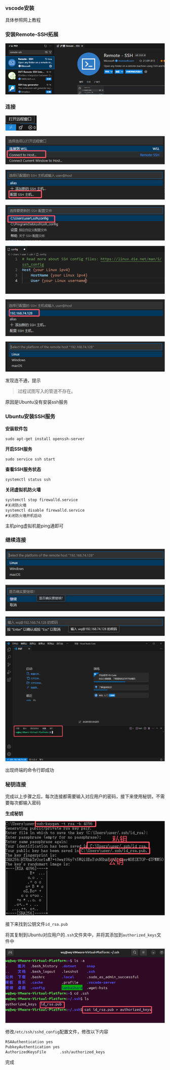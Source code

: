 ### vscode安装

具体参照网上教程

### 安装Remote-SSH拓展

![QQ_1721210471128](./vscode+remotessh+linux.assets/QQ_1721210471128.png)

### 连接

![QQ_1721210491475](./vscode+remotessh+linux.assets/QQ_1721210491475.png)

![QQ_1721210515609](./vscode+remotessh+linux.assets/QQ_1721210515609.png)

![QQ_1721210682225](./vscode+remotessh+linux.assets/QQ_1721210682225.png)

![QQ_1721210694942](./vscode+remotessh+linux.assets/QQ_1721210694942.png)

![QQ_1721210794143](./vscode+remotessh+linux.assets/QQ_1721210794143.png)

![QQ_1721210823325](./vscode+remotessh+linux.assets/QQ_1721210823325.png)

![QQ_1721210838426](./vscode+remotessh+linux.assets/QQ_1721210838426.png)

发现连不通，提示

> 过程试图写入的管道不存在。

原因是Ubuntu没有安装ssh服务

### Ubuntu安装SSH服务

**安装软件包**

```shell
sudo apt-get install openssh-server
```

**开启SSH服务**

```shell
sudo service ssh start
```

**查看SSH服务状态**

```shell
systemctl status ssh 
```

**关闭虚拟机防火墙**

```shell
systemctl stop firewalld.service
#关闭防火墙
systemctl disable firewalld.service 
#关闭防火墙开机启动
```

主机ping虚拟机能ping通即可

### 继续连接

![img](./vscode+remotessh+linux.assets/{C8061DE6-3BC6-4B21-8B19-DAF1315B8075})

![img](./vscode+remotessh+linux.assets/{19113387-D309-4BB7-AA68-4C224477256A})

![img](./vscode+remotessh+linux.assets/{9D4DBA85-A99C-4EF0-A71E-4B4CB00E98A0})

![img](./vscode+remotessh+linux.assets/{FACC14A2-44F0-406D-8B45-3ABB7E5C52CD})

出现终端的命令行即成功

### 秘钥连接

完成以上步骤之后，每次连接都需要输入对应用户的密码，接下来使用秘钥，不需要每次都输入密码

**生成秘钥**

![QQ_1721269209459](./vscode+remotessh+Ubuntu.assets/QQ_1721269209459.png)

接下来找到公钥文件`id_rsa.pub`

将其复制到Ubuntu对应用户的`.ssh`文件夹中，并将其添加到`authorized_keys`文件中

![QQ_1721269362342](./vscode+remotessh+Ubuntu.assets/QQ_1721269362342.png)

修改`/etc/ssh/sshd_config`配置文件，修改以下内容

```shell
RSAAuthentication yes
PubkeyAuthentication yes
AuthorizedKeysFile      .ssh/authorized_keys
```

完成
